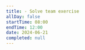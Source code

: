 ```yaml
---
title: - Solve team exercise
allDay: false
startTime: 08:00
endTime: 12:00
date: 2024-06-21
completed: null
---
```

